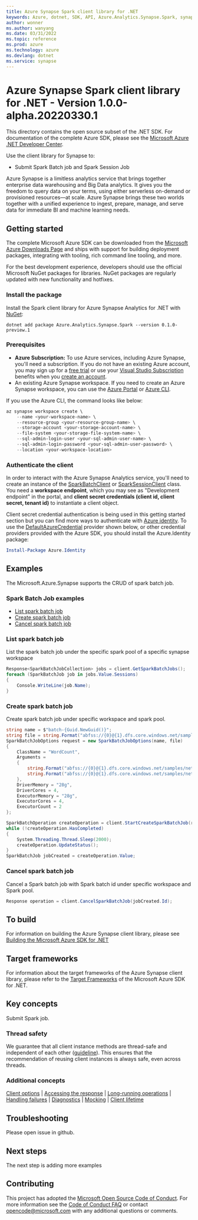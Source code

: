 ```yaml
---
title: Azure Synapse Spark client library for .NET
keywords: Azure, dotnet, SDK, API, Azure.Analytics.Synapse.Spark, synapse
author: wonner
ms.author: wanyang
ms.date: 03/31/2022
ms.topic: reference
ms.prod: azure
ms.technology: azure
ms.devlang: dotnet
ms.service: synapse
---
```

# Azure Synapse Spark client library for .NET - Version 1.0.0-alpha.20220330.1 


This directory contains the open source subset of the .NET SDK. For documentation of the complete Azure SDK, please see the [Microsoft Azure .NET Developer Center](https://azure.microsoft.com/develop/net/).

Use the client library for Synapse to:

- Submit Spark Batch job and Spark Session Job

Azure Synapse is a limitless analytics service that brings together enterprise data warehousing and Big Data analytics. It gives you the freedom to query data on your terms, using either serverless on-demand or provisioned resources—at scale. Azure Synapse brings these two worlds together with a unified experience to ingest, prepare, manage, and serve data for immediate BI and machine learning needs.

## Getting started

The complete Microsoft Azure SDK can be downloaded from the [Microsoft Azure Downloads Page](https://azure.microsoft.com/downloads/?sdk=net) and ships with support for building deployment packages, integrating with tooling, rich command line tooling, and more.

For the best development experience, developers should use the official Microsoft NuGet packages for libraries. NuGet packages are regularly updated with new functionality and hotfixes.

### Install the package

Install the Spark client library for Azure Synapse Analytics for .NET with [NuGet](https://www.nuget.org/packages/Azure.Analytics.Synapse.Spark/):

```dotnetcli
dotnet add package Azure.Analytics.Synapse.Spark --version 0.1.0-preview.1
```

### Prerequisites

- **Azure Subscription:** To use Azure services, including Azure Synapse, you'll need a subscription. If you do not have an existing Azure account, you may sign up for a [free trial](https://azure.microsoft.com/free/dotnet/) or use your [Visual Studio Subscription](https://visualstudio.microsoft.com/subscriptions/) benefits when you [create an account](https://account.windowsazure.com/Home/Index).
- An existing Azure Synapse workspace. If you need to create an Azure Synapse workspace, you can use the [Azure Portal](https://portal.azure.com/) or [Azure CLI](https://docs.microsoft.com/cli/azure).

If you use the Azure CLI, the command looks like below:

```PowerShell
az synapse workspace create \
    --name <your-workspace-name> \
    --resource-group <your-resource-group-name> \
    --storage-account <your-storage-account-name> \
    --file-system <your-storage-file-system-name> \
    --sql-admin-login-user <your-sql-admin-user-name> \
    --sql-admin-login-password <your-sql-admin-user-password> \
    --location <your-workspace-location>
```

### Authenticate the client

In order to interact with the Azure Synapse Analytics service, you'll need to create an instance of the [SparkBatchClient](https://github.com/Azure/azure-sdk-for-net/blob/main/sdk/synapse/Azure.Analytics.Synapse.Spark/src/Generated/SparkBatchClient.cs) or [SparkSessionClient](https://github.com/Azure/azure-sdk-for-net/blob/main/sdk/synapse/Azure.Analytics.Synapse.Spark/src/Generated/SparkSessionClient.cs) class. You need a **workspace endpoint**, which you may see as "Development endpoint" in the portal,
and **client secret credentials (client id, client secret, tenant id)** to instantiate a client object.

Client secret credential authentication is being used in this getting started section but you can find more ways to authenticate with [Azure identity](https://github.com/Azure/azure-sdk-for-net/tree/main/sdk/identity/Azure.Identity). To use the [DefaultAzureCredential](https://github.com/Azure/azure-sdk-for-net/tree/main/sdk/identity/Azure.Identity#defaultazurecredential) provider shown below,
or other credential providers provided with the Azure SDK, you should install the Azure.Identity package:

```PowerShell
Install-Package Azure.Identity
```

## Examples

The Microsoft.Azure.Synapse supports the CRUD of spark batch job.

### Spark Batch Job examples

- [List spark batch job](#list-spark-batch-job)
- [Create spark batch job](#create-spark-batch-job)
- [Cancel spark batch job](#cancel-spark-batch-job)

### List spark batch job

List the spark batch job under the specific spark pool of a specific synapse workspace

```C# Snippet:ListSparkBatchJobs
Response<SparkBatchJobCollection> jobs = client.GetSparkBatchJobs();
foreach (SparkBatchJob job in jobs.Value.Sessions)
{
    Console.WriteLine(job.Name);
}
```

### Create spark batch job

Create spark batch job under specific workspace and spark pool.

```C# Snippet:SubmitSparkBatchJob
string name = $"batch-{Guid.NewGuid()}";
string file = string.Format("abfss://{0}@{1}.dfs.core.windows.net/samples/net/wordcount/wordcount.zip", fileSystem, storageAccount);
SparkBatchJobOptions request = new SparkBatchJobOptions(name, file)
{
    ClassName = "WordCount",
    Arguments =
    {
        string.Format("abfss://{0}@{1}.dfs.core.windows.net/samples/net/wordcount/shakespeare.txt", fileSystem, storageAccount),
        string.Format("abfss://{0}@{1}.dfs.core.windows.net/samples/net/wordcount/result/", fileSystem, storageAccount),
    },
    DriverMemory = "28g",
    DriverCores = 4,
    ExecutorMemory = "28g",
    ExecutorCores = 4,
    ExecutorCount = 2
};

SparkBatchOperation createOperation = client.StartCreateSparkBatchJob(request);
while (!createOperation.HasCompleted)
{
    System.Threading.Thread.Sleep(2000);
    createOperation.UpdateStatus();
}
SparkBatchJob jobCreated = createOperation.Value;
```

### Cancel spark batch job

Cancel a Spark batch job with Spark batch id under specific workspace and Spark pool.

```C# Snippet:CancelSparkBatchJob
Response operation = client.CancelSparkBatchJob(jobCreated.Id);
```

## To build

For information on building the Azure Synapse client library, please see [Building the Microsoft Azure SDK for .NET](https://github.com/azure/azure-sdk-for-net#to-build)

## Target frameworks

For information about the target frameworks of the Azure Synapse client library, please refer to the [Target Frameworks](https://github.com/azure/azure-sdk-for-net#target-frameworks) of the Microsoft Azure SDK for .NET.

## Key concepts

Submit Spark job.

### Thread safety

We guarantee that all client instance methods are thread-safe and independent of each other ([guideline](https://azure.github.io/azure-sdk/dotnet_introduction.html#dotnet-service-methods-thread-safety)). This ensures that the recommendation of reusing client instances is always safe, even across threads.

### Additional concepts

<!-- CLIENT COMMON BAR -->

[Client options](https://github.com/Azure/azure-sdk-for-net/blob/main/sdk/core/Azure.Core/README.md#configuring-service-clients-using-clientoptions) |
[Accessing the response](https://github.com/Azure/azure-sdk-for-net/blob/main/sdk/core/Azure.Core/README.md#accessing-http-response-details-using-responset) |
[Long-running operations](https://github.com/Azure/azure-sdk-for-net/blob/main/sdk/core/Azure.Core/README.md#consuming-long-running-operations-using-operationt) |
[Handling failures](https://github.com/Azure/azure-sdk-for-net/blob/main/sdk/core/Azure.Core/README.md#reporting-errors-requestfailedexception) |
[Diagnostics](https://github.com/Azure/azure-sdk-for-net/blob/main/sdk/core/Azure.Core/samples/Diagnostics.md) |
[Mocking](https://github.com/Azure/azure-sdk-for-net/blob/main/sdk/core/Azure.Core/README.md#mocking) |
[Client lifetime](https://devblogs.microsoft.com/azure-sdk/lifetime-management-and-thread-safety-guarantees-of-azure-sdk-net-clients/)

<!-- CLIENT COMMON BAR -->

## Troubleshooting

Please open issue in github.

## Next steps

The next step is adding more examples

## Contributing

This project has adopted the [Microsoft Open Source Code of Conduct](https://opensource.microsoft.com/codeofconduct/). For more information see the [Code of Conduct FAQ](https://opensource.microsoft.com/codeofconduct/faq/) or contact [opencode@microsoft.com](mailto:opencode@microsoft.com) with any additional questions or comments.

